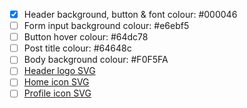 - [x] Header background, button & font colour: #000046
- [ ] Form input background colour: #e6ebf5
- [ ] Button hover colour: #64dc78
- [ ] Post title colour: #64648c
- [ ] Body background colour: #F0F5FA
- [ ] [Header logo SVG](./_assets/title-header-svg.md)
- [ ] [Home icon SVG](./_assets/home-icon-svg.md)
- [ ] [Profile icon SVG](./_assets/profile-icon-svg.md)